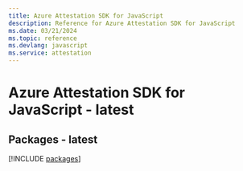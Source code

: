 ```yaml
---
title: Azure Attestation SDK for JavaScript
description: Reference for Azure Attestation SDK for JavaScript
ms.date: 03/21/2024
ms.topic: reference
ms.devlang: javascript
ms.service: attestation
---
```

# Azure Attestation SDK for JavaScript - latest
## Packages - latest
[!INCLUDE [packages](attestation-index.md)]